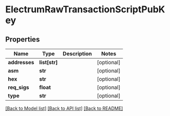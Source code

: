 # ElectrumRawTransactionScriptPubKey

## Properties
Name | Type | Description | Notes
------------ | ------------- | ------------- | -------------
**addresses** | **list[str]** |  | [optional] 
**asm** | **str** |  | [optional] 
**hex** | **str** |  | [optional] 
**req_sigs** | **float** |  | [optional] 
**type** | **str** |  | [optional] 

[[Back to Model list]](../README.md#documentation-for-models) [[Back to API list]](../README.md#documentation-for-api-endpoints) [[Back to README]](../README.md)



